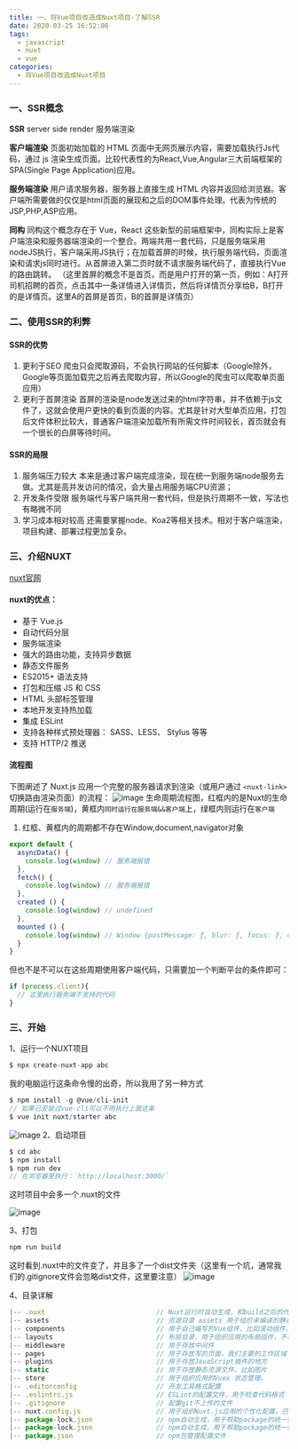 ```yaml
---
title: 一、将Vue项目改造成Nuxt项目-了解SSR
date: 2020-03-25 16:52:00
tags: 
  - javascript
  - nuxt
  - vue
categories:
  - 将Vue项目改造成Nuxt项目
---
```

### 一、SSR概念
**SSR** 
server side render 服务端渲染

**客户端渲染**
页面初始加载的 HTML 页面中无网页展示内容，需要加载执行Js代码，通过 js 渲染生成页面。比较代表性的为React,Vue,Angular三大前端框架的SPA(Single Page Application)应用。

**服务端渲染**
用户请求服务器，服务器上直接生成 HTML 内容并返回给浏览器。客户端所需要做的仅仅是html页面的展现和之后的DOM事件处理。代表为传统的JSP,PHP,ASP应用。

**同构** 
同构这个概念存在于 Vue，React 这些新型的前端框架中，同构实际上是客户端渲染和服务器端渲染的一个整合。两端共用一套代码，只是服务端采用nodeJS执行，客户端采用JS执行；在加载首屏的时候，执行服务端代码，页面渲染和请求js同时进行。从首屏进入第二页时就不请求服务端代码了，直接执行Vue的路由跳转。
（这里首屏的概念不是首页，而是用户打开的第一页，例如：A打开司机招聘的首页，点击其中一条详情进入详情页，然后将详情页分享给B，B打开的是详情页。这里A的首屏是首页，B的首屏是详情页）

### 二、使用SSR的利弊
#### SSR的优势
1. 更利于SEO
爬虫只会爬取源码，不会执行网站的任何脚本（Google除外，Google等页面加载完之后再去爬取内容，所以Google的爬虫可以爬取单页面应用）
2. 更利于首屏渲染
首屏的渲染是node发送过来的html字符串，并不依赖于js文件了，这就会使用户更快的看到页面的内容。尤其是针对大型单页应用，打包后文件体积比较大，普通客户端渲染加载所有所需文件时间较长，首页就会有一个很长的白屏等待时间。

#### SSR的局限
1. 服务端压力较大
本来是通过客户端完成渲染，现在统一到服务端node服务去做。尤其是高并发访问的情况，会大量占用服务端CPU资源；
2. 开发条件受限
服务端代与客户端共用一套代码，但是执行周期不一致，写法也有略微不同
3. 学习成本相对较高
还需要掌握node、Koa2等相关技术。相对于客户端渲染，项目构建、部署过程更加复杂。


### 三、介绍NUXT 
 [nuxt官网](https://zh.nuxtjs.org/)
#### nuxt的优点：
 - 基于 Vue.js
 - 自动代码分层
 - 服务端渲染
 - 强大的路由功能，支持异步数据
 - 静态文件服务
 - ES2015+ 语法支持
 - 打包和压缩 JS 和 CSS
 - HTML 头部标签管理
 - 本地开发支持热加载
 - 集成 ESLint
 - 支持各种样式预处理器： SASS、LESS、 Stylus 等等
 - 支持 HTTP/2 推送

#### 流程图
下图阐述了 Nuxt.js 应用一个完整的服务器请求到渲染（或用户通过 `<nuxt-link> `切换路由渲染页面）的流程：
![image](一、将Vue项目改造成Nuxt项目-了解SSR/zhouqi.webp)
生命周期流程图，红框内的是Nuxt的生命周期(运行在`服务端`)，黄框内`同时运行在服务端&&客户端`上，绿框内则运行在`客户端`
1. 红框、黄框内的周期都不存在Window,document,navigator对象
```js
export default {
  asyncData() {
    console.log(window) // 服务端报错
  },
  fetch() {
    console.log(window) // 服务端报错
  },
  created () {
    console.log(window) // undefined
  },
  mounted () {
    console.log(window) // Window {postMessage: ƒ, blur: ƒ, focus: ƒ, close: ƒ, frames: Window, …}
  }
}
```
但也不是不可以在这些周期使用客户端代码，只需要加一个判断平台的条件即可：
```js
if (process.client){
  // 这里执行服务端不支持的代码
}
```

### 三、开始
1、运行一个NUXT项目
```js
$ npx create-nuxt-app abc
```
我的电脑运行这条命令慢的出奇，所以我用了另一种方式
```js
$ npm install -g @vue/cli-init
// 如果已安装过vue-cli可以不用执行上面这条
$ vue init nuxt/starter abc
```
![image](一、将Vue项目改造成Nuxt项目-了解SSR/img1.jpg)
2、启动项目
```js
$ cd abc
$ npm install
$ npm run dev
// 在浏览器里执行：`http://localhost:3000/`
```
这时项目中会多一个.nuxt的文件

![image](一、将Vue项目改造成Nuxt项目-了解SSR/img2.jpg)

3、打包
```js
npm run build
```
这时看到.nuxt中的文件变了，并且多了一个dist文件夹（这里有一个坑，通常我们的.gitignore文件会忽略dist文件，这里要注意）
![image](一、将Vue项目改造成Nuxt项目-了解SSR/img3.jpg)

4、目录详解
```js
|-- .nuxt                            // Nuxt运行时自动生成，和build之后的代码
|-- assets                           // 资源目录 assets 用于组织未编译的静态资源如 LESS、SASS 或 JavaScript
|-- components                       // 用于自己编写的Vue组件，比如滚动组件，日历组件，分页组件
|-- layouts                          // 布局目录，用于组织应用的布局组件，不可更改。
|-- middleware                       // 用于存放中间件
|-- pages                            // 用于存放写的页面，我们主要的工作区域
|-- plugins                          // 用于存放JavaScript插件的地方
|-- static                           // 用于存放静态资源文件，比如图片
|-- store                            // 用于组织应用的Vuex 状态管理。
|-- .editorconfig                    // 开发工具格式配置
|-- .eslintrc.js                     // ESLint的配置文件，用于检查代码格式
|-- .gitignore                       // 配置git不上传的文件
|-- nuxt.config.js                   // 用于组织Nuxt.js应用的个性化配置，已覆盖默认配置
|-- package-lock.json                // npm自动生成，用于帮助package的统一性设置的，yarn也有相同的操作
|-- package-lock.json                // npm自动生成，用于帮助package的统一性设置的，yarn也有相同的操作
|-- package.json                     // npm包管理配置文件
```